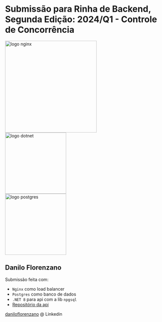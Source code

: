 # Submissão para Rinha de Backend, Segunda Edição: 2024/Q1 - Controle de Concorrência


<img src="https://upload.wikimedia.org/wikipedia/commons/c/c5/Nginx_logo.svg" alt="logo nginx" width="300" height="auto">
<br/>
<img src="https://upload.wikimedia.org/wikipedia/commons/7/7d/Microsoft_.NET_logo.svg" alt="logo dotnet" width="200" height="auto">
<br/>
<img src="https://upload.wikimedia.org/wikipedia/commons/2/29/Postgresql_elephant.svg" alt="logo postgres" width="200" height="auto">


## Danilo Florenzano
Submissão feita com:
- `Nginx` como load balancer
- `Postgres` como banco de dados
- `.NET 8` para api com a lib `npgsql` 
- [Repositório da api](https://github.com/daniloflorenzano/rinha-backend-2024-q1-csharp)

[daniloflorenzano](https://www.linkedin.com/in/daniloflorenzano/) @ Linkedin
